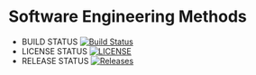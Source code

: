 # Software Engineering Methods
- BUILD STATUS [![Build Status](https://travis-ci.org/SaiWannaAung1/sem.svg?branch=main)](https://travis-ci.org/SaiWannaAung1/sem)
- LICENSE STATUS [![LICENSE](https://img.shields.io/github/license/SaiWannaAung1/sem.svg?style=flat-square)](https://github.com/SaiWannaAung1/sem/blob/master/LICENSE)
- RELEASE STATUS [![Releases](https://img.shields.io/github/release/SaiWannaAung1/sem/all.svg?style=flat-square)](https://github.com/SaiWannaAung1/sem/releases)
